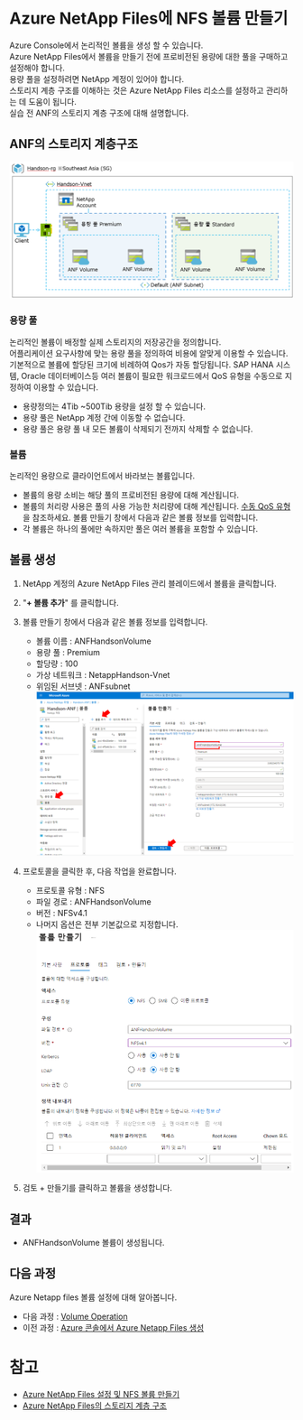 # Azure NetApp Files에 NFS 볼륨 만들기
Azure Console에서 논리적인 볼륨을 생성 할 수 있습니다.</br>
Azure NetApp Files에서 볼륨을 만들기 전에 프로비전된 용량에 대한 풀을 구매하고 설정해야 합니다. </br>
용량 풀을 설정하려면 NetApp 계정이 있어야 합니다. </br>
스토리지 계층 구조를 이해하는 것은 Azure NetApp Files 리소스를 설정하고 관리하는 데 도움이 됩니다.</br>
실습 전 ANF의 스토리지 계층 구조에 대해 설명합니다.

## ANF의 스토리지 계층구조 
![ANF storage tier](./Images/ANFStorageTierrAchitecture.png)

### 용량 풀
논리적인 볼륨이 배정할 실제 스토리지의 저장공간을 정의합니다. </br>
어플리케이션 요구사항에 맞는 용량 풀을 정의하여 비용에 알맞게 이용할 수 있습니다. </br>
기본적으로 볼륨에 할당된 크기에 비례하여 Qos가 자동 할당됩니다. SAP HANA 시스템, Oracle 데이터베이스등 여러 볼륨이 필요한 워크로드에서 QoS 유형을 수동으로 지정하여 이용할 수 있습니다.  
- 용량정의는 4Tib ~500Tib 용량을 설정 할 수 있습니다.
- 용량 풀은 NetApp 계정 간에 이동할 수 없습니다.
- 용량 풀은 용량 풀 내 모든 볼륨이 삭제되기 전까지 삭제할 수 없습니다.

### 볼륨
논리적인 용량으로 클라이언트에서 바라보는 볼륨입니다.
- 볼륨의 용량 소비는 해당 풀의 프로비전된 용량에 대해 계산됩니다.
- 볼륨의 처리량 사용은 풀의 사용 가능한 처리량에 대해 계산됩니다. [수동 QoS 유형](https://learn.microsoft.com/ko-kr/azure/azure-netapp-files/azure-netapp-files-understand-storage-hierarchy?source=recommendations#manual-qos-type)을 참조하세요.
볼륨 만들기 창에서 다음과 같은 볼륨 정보를 입력합니다.
- 각 볼륨은 하나의 풀에만 속하지만 풀은 여러 볼륨을 포함할 수 있습니다.

## 볼륨 생성
1. NetApp 계정의 Azure NetApp Files 관리 블레이드에서 볼륨을 클릭합니다.
2. "**+ 볼륨 추가**" 를 클릭합니다.
3. 볼륨 만들기 창에서 다음과 같은 볼륨 정보를 입력합니다.
    - 볼륨 이름 : ANFHandsonVolume
    - 용량 풀 : Premium
    - 할당량 : 100
    - 가상 네트워크 : NetappHandson-Vnet
    - 위임된 서브넷 : ANFsubnet
    ![CreateVolumeinAzure](./Images/CreateVolumeinAzure.png)
4. 프로토콜을 클릭한 후, 다음 작업을 완료합니다.
    - 프로토콜 유형 : NFS
    - 파일 경로 : ANFHandsonVolume
    - 버전 : NFSv4.1
    - 나머지 옵션은 전부 기본값으로 지정합니다.
    ![CreateVolumeinAzure2](./Images/CreateVolumeinAzure2.png)

5. 검토 + 만들기를 클릭하고 볼륨을 생성합니다.

## 결과
- ANFHandsonVolume 볼륨이 생성됩니다.


## 다음 과정
Azure Netapp files 볼륨 설정에 대해 알아봅니다. </br>
- 다음 과정 : [Volume Operation](./1-2_Create_Volme_on_Azure.md)
- 이전 과정 : [Azure 콘솔에서 Azure Netapp Files 생성](./1-1_Create_Azure_Netapp_Files_on_Azure.md)

# 참고
- [Azure NetApp Files 설정 및 NFS 볼륨 만들기](https://learn.microsoft.com/ko-kr/azure/azure-netapp-files/azure-netapp-files-quickstart-set-up-account-create-volumes?tabs=azure-portal)
- [Azure NetApp Files의 스토리지 계층 구조](https://learn.microsoft.com/ko-kr/azure/azure-netapp-files/azure-netapp-files-understand-storage-hierarchy)
